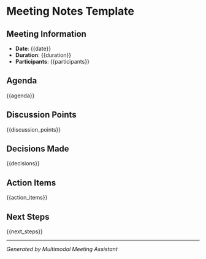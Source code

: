 # Meeting Notes Template

## Meeting Information
- **Date**: {{date}}
- **Duration**: {{duration}}
- **Participants**: {{participants}}

## Agenda
{{agenda}}

## Discussion Points
{{discussion_points}}

## Decisions Made
{{decisions}}

## Action Items
{{action_items}}

## Next Steps
{{next_steps}}

---
*Generated by Multimodal Meeting Assistant*
